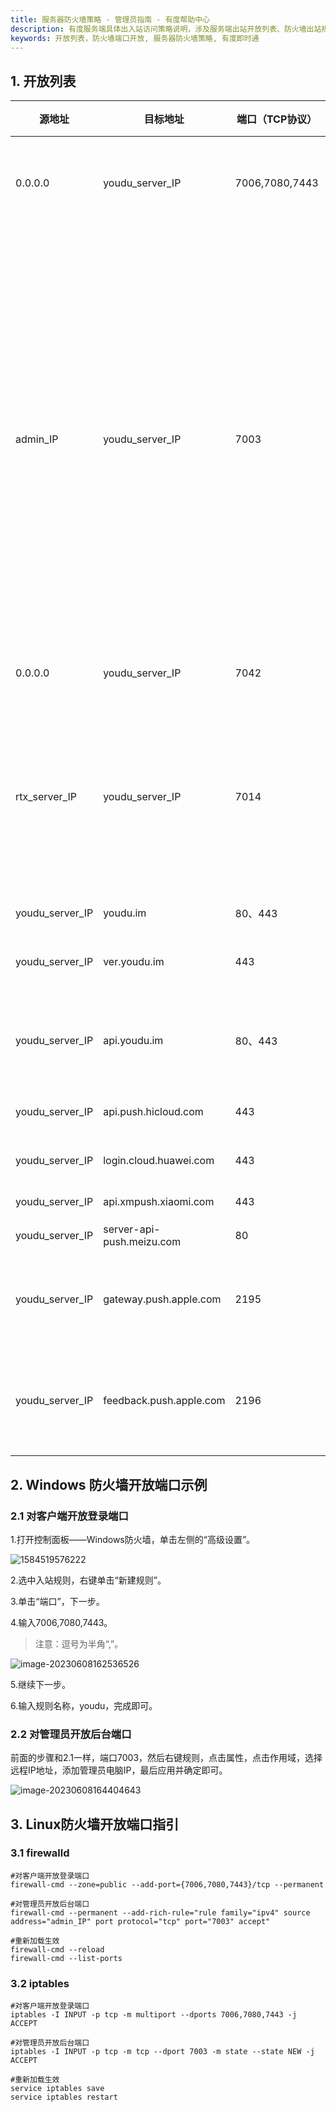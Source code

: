 ```yaml
---
title: 服务器防火墙策略 - 管理员指南 - 有度帮助中心
description: 有度服务端具体出入站访问策略说明，涉及服务端出站开放列表、防火墙出站规则指引。
keywords: 开放列表，防火墙端口开放, 服务器防火墙策略, 有度即时通
---
```


## 1. 开放列表

| 源地址          | 目标地址                  | 端口（TCP协议） | 方向 | 说明                                                         |
| --------------- | ------------------------- | --------------- | ---- | ------------------------------------------------------------ |
| 0.0.0.0         | youdu_server_IP           | 7006,7080,7443  | 入站 | 有度客户端访问服务器。**必须全部开放，缺一不可。**           |
| admin_IP        | youdu_server_IP           | 7003            | 入站 | 管理员访问管理后台。无需对终端用户开放，外网一般也不必开放，最好只允许管理员电脑访问。<br>**自2023.2.1起，管理后台端口修改为7003。2023.1.5及以前版本的后台端口仍然为7080。管理后台更换端口不影响客户端使用。** |
| 0.0.0.0         | youdu_server_IP           | 7042            | 入站 | 有度PC端远程协助。                                           |
| rtx_server_IP   | youdu_server_IP           | 7014            | 入站 | 腾讯通RTX服务器访问有度服务器。RTX与有度并行时才需要开放，**独立使用有度、非RTX用户无需开放。** |
| youdu_server_IP | youdu.im                  | 80、443         | 出站 | 有度官网                                                     |
| youdu_server_IP | ver.youdu.im              | 443             | 出站 | 管理后台检测有度PC客户端新版本。                             |
| youdu_server_IP | api.youdu.im              | 80、443         | 出站 | 苹果手机，使用有度标准APP时的消息推送通道。                  |
| youdu_server_IP | api.push.hicloud.com      | 443             | 出站 | 华为推送通道（接口）                                         |
| youdu_server_IP | login.cloud.huawei.com    | 443             | 出站 | 华为推送通道（验证）                                         |
| youdu_server_IP | api.xmpush.xiaomi.com     | 443             | 出站 | 小米推送通道                                                 |
| youdu_server_IP | server-api-push.meizu.com | 80              | 出站 | 魅族推送通道                                                 |
| youdu_server_IP | gateway.push.apple.com    | 2195            | 出站 | 苹果手机，使用有度定制版APP时的苹果推送通道                  |
| youdu_server_IP | feedback.push.apple.com   | 2196            | 出站 | 苹果手机，使用有度定制版APP时的苹果推送通道（反馈）          |

## 2. Windows 防火墙开放端口示例

### 2.1 对客户端开放登录端口

1.打开控制面板——Windows防火墙，单击左侧的“高级设置”。

![1584519576222](res/a01_00004/1584519576222.png)

2.选中入站规则，右键单击“新建规则”。

3.单击“端口”，下一步。

4.输入7006,7080,7443。

> 注意：逗号为半角“,”。

![image-20230608162536526](res/a01_00004/image-20230608162536526.png)

5.继续下一步。

6.输入规则名称，youdu，完成即可。

### 2.2 对管理员开放后台端口

前面的步骤和2.1一样，端口7003，然后右键规则，点击属性，点击作用域，选择远程IP地址，添加管理员电脑IP，最后应用并确定即可。

![image-20230608164404643](res/a01_00004/image-20230608164404643.png)

## 3. Linux防火墙开放端口指引

### 3.1 firewalld

```
#对客户端开放登录端口
firewall-cmd --zone=public --add-port={7006,7080,7443}/tcp --permanent

#对管理员开放后台端口
firewall-cmd --permanent --add-rich-rule="rule family="ipv4" source address="admin_IP" port protocol="tcp" port="7003" accept"

#重新加载生效
firewall-cmd --reload
firewall-cmd --list-ports
```

### 3.2 iptables

```
#对客户端开放登录端口
iptables -I INPUT -p tcp -m multiport --dports 7006,7080,7443 -j ACCEPT

#对管理员开放后台端口
iptables -I INPUT -p tcp -m tcp --dport 7003 -m state --state NEW -j ACCEPT

#重新加载生效
service iptables save
service iptables restart
```

